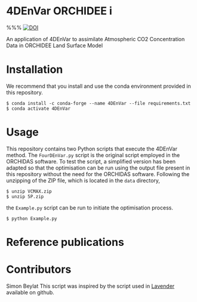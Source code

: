 4DEnVar ORCHIDEE
i
=========================
%%% [![DOI](https://zenodo.org/badge/DOI/10.5281/zenodo.10592299.svg)](https://doi.org/10.5281/zenodo.10592299)

An application of 4DEnVar to assimilate Atmospheric CO2 Concentration Data in ORCHIDEE Land Surface Model

Installation
============

We recommend that you install and use the conda environment provided in this repository. 

    $ conda install -c conda-forge --name 4DEnVar --file requirements.txt 
    $ conda activate 4DEnVar
    
Usage
=====

This repository contains two Python scripts that execute the 4DEnVar method. The `FourDEnVar.py` script is the original script employed in the ORCHIDAS software. 
To test the script, a simplified version has been adapted so that the optimisation can be run using the output file present in this repository without the need for the ORCHIDAS software.
Following the unzipping of the ZIP file, which is located in the `data` directory, 

    $ unzip VCMAX.zip
    $ unzip 5P.zip
  
the `Example.py` script can be run to initiate the optimisation process.

    $ python Example.py

Reference publications
======================
  
Contributors
============
Simon Beylat
This script was inspired by the script used in [Lavender](https://github.com/pyearthsci/lavendar) available on github.

